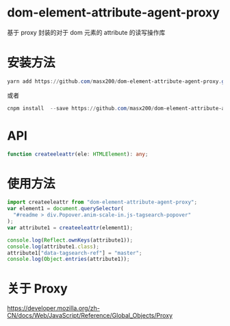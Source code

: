 # dom-element-attribute-agent-proxy

基于 proxy 封装的对于 dom 元素的 attribute 的读写操作库

# 安装方法

```powershell
yarn add https://github.com/masx200/dom-element-attribute-agent-proxy.git
```

或者

```powershell
cnpm install  --save https://github.com/masx200/dom-element-attribute-agent-proxy.git
```

# API

```typescript
function createeleattr(ele: HTMLElement): any;
```

# 使用方法

```js
import createeleattr from "dom-element-attribute-agent-proxy";
var element1 = document.querySelector(
  "#readme > div.Popover.anim-scale-in.js-tagsearch-popover"
);
var attribute1 = createeleattr(element1);

console.log(Reflect.ownKeys(attribute1));
console.log(attribute1.class);
attribute1["data-tagsearch-ref"] = "master";
console.log(Object.entries(attribute1));
```

# 关于 Proxy

https://developer.mozilla.org/zh-CN/docs/Web/JavaScript/Reference/Global_Objects/Proxy
